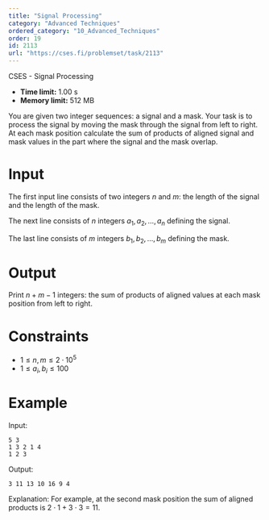 ```yaml
---
title: "Signal Processing"
category: "Advanced Techniques"
ordered_category: "10_Advanced_Techniques"
order: 19
id: 2113
url: "https://cses.fi/problemset/task/2113"
---
```


CSES - Signal Processing

  * **Time limit:** 1.00 s
  * **Memory limit:** 512 MB

You are given two integer sequences: a signal and a mask. Your task is to
process the signal by moving the mask through the signal from left to right.
At each mask position calculate the sum of products of aligned signal and mask
values in the part where the signal and the mask overlap.

# Input

The first input line consists of two integers $n$ and $m$: the length of the
signal and the length of the mask.

The next line consists of $n$ integers $a_1,a_2,\ldots,a_n$ defining the
signal.

The last line consists of $m$ integers $b_1,b_2,\ldots,b_m$ defining the mask.

# Output

Print $n+m-1$ integers: the sum of products of aligned values at each mask
position from left to right.

# Constraints

  * $1 \le n,m \le 2 \cdot 10^5$
  * $1 \le a_i,b_i \le 100$

# Example

Input:

    
    
    5 3
    1 3 2 1 4
    1 2 3
    

Output:

    
    
    3 11 13 10 16 9 4
    

Explanation: For example, at the second mask position the sum of aligned
products is $2 \cdot 1 + 3 \cdot 3 = 11$.

